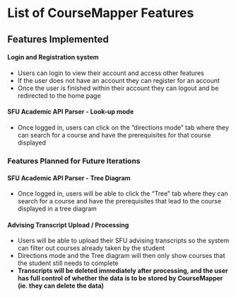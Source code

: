 # List of CourseMapper Features

## Features Implemented

#### Login and Registration system 

- Users can login to view their account and access other features
- If the user does not have an account they can register for an account 
- Once the user is finished within their account they can logout and be redirected to the home page

#### SFU Academic API Parser - Look-up mode

- Once logged in, users can click on the “directions mode” tab where they can search for a course and have the prerequisites for that course displayed 

### Features Planned for Future Iterations

#### SFU Academic API Parser - Tree Diagram 

- Once logged in, users will be able to click the “Tree” tab where they can search for a course and have the prerequisites that lead to the course displayed in a tree diagram 

#### Advising Transcript Upload / Processing

- Users will be able to upload their SFU advising transcripts so the system can filter out courses already taken by the student 
- Directions mode and the Tree diagram will then only show courses that the student still needs to complete 
- **Transcripts will be deleted immediately after processing, and the user has full control of whether the data is to be stored by CourseMapper (ie. they can delete the data)**
